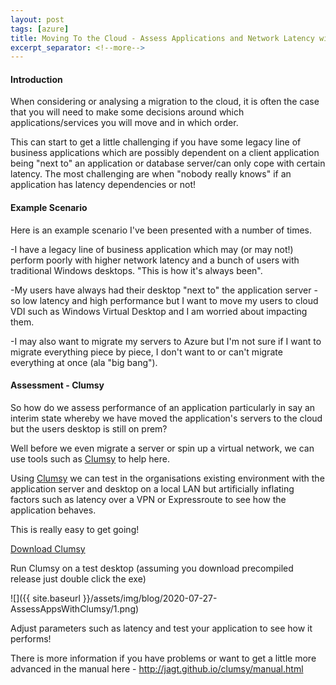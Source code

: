 ```yaml
---
layout: post
tags: [azure]
title: Moving To the Cloud - Assess Applications and Network Latency with Clumsy
excerpt_separator: <!--more-->
---
```

#### Introduction

When considering or analysing a migration to the cloud, it is often the case that you will need to make some decisions around which applications/services you will move and in which order.

This can start to get a little challenging if you have some legacy line of business applications which are possibly dependent on a client application being "next to" an application or database server/can only cope with certain latency. The most challenging are when "nobody really knows" if an application has latency dependencies or not!

<!--more-->

#### Example Scenario

Here is an example scenario I've been presented with a number of times.

-I have a legacy line of business application which may (or may not!) perform poorly with higher network latency and a bunch of users with traditional Windows desktops. "This is how it's always been".

-My users have always had their desktop "next to" the application server - so low latency and high performance but I want to move my users to cloud VDI such as Windows Virtual Desktop and I am worried about impacting them.

-I may also want to migrate my servers to Azure but I'm not sure if I want to migrate everything piece by piece, I don't want to or can't migrate everything at once (ala "big bang").

#### Assessment - Clumsy

So how do we assess performance of an application particularly in say an interim state whereby we have moved the application's servers to the cloud but the users desktop is still on prem?

Well before we even migrate a server or spin up a virtual network, we can use tools such as <a href="http://jagt.github.io/clumsy/index.html" target="_blank">Clumsy</a> to help here.

Using <a href="http://jagt.github.io/clumsy/index.html" target="_blank">Clumsy</a> we can test in the organisations existing environment with the application server and desktop on a local LAN but artificially inflating factors such as latency over a VPN or Expressroute to see how the application behaves.

This is really easy to get going!

<a href="http://jagt.github.io/clumsy/download.html" target="_blank">Download Clumsy</a>

Run Clumsy on a test desktop (assuming you download precompiled release just double click the exe)

![]({{ site.baseurl }}/assets/img/blog/2020-07-27-AssessAppsWithClumsy/1.png)

Adjust parameters such as latency and test your application to see how it performs!

There is more information if you have problems or want to get a little more advanced in the manual here - <a href="http://jagt.github.io/clumsy/manual.html" target="_blank">http://jagt.github.io/clumsy/manual.html</a>


